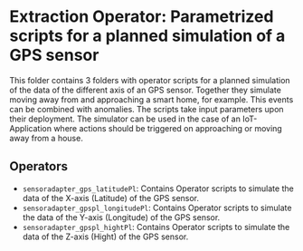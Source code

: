 # Extraction Operator: Parametrized scripts for a planned simulation of a GPS sensor

This folder contains 3 folders with operator scripts for a planned simulation of the data of the different axis of an GPS sensor. Together they simulate moving away from and approaching a smart home, for example. This events can be combined with anomalies. The scripts take input parameters upon their deployment. The simulator can be used in the case of an IoT-Application where actions should be triggered on  approaching or moving away from a house. 
## Operators  

 - `sensoradapter_gps_latitudePl`: Contains Operator scripts to simulate the data of the X-axis (Latitude) of the GPS sensor.
 - `sensoradapter_gpspl_longitudePl`: Contains Operator scripts to simulate the data of the Y-axis (Longitude) of the GPS sensor.
 - `sensoradapter_gpspl_hightPl`: Contains Operator scripts to simulate the data of the Z-axis (Hight) of the GPS sensor.

